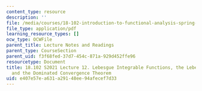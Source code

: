 ```yaml
---
content_type: resource
description: ''
file: /media/courses/18-102-introduction-to-functional-analysis-spring-2021/e407e57ea631a29148ee94afecef7d33_MIT18_102s21_lec12.pdf
file_type: application/pdf
learning_resource_types: []
ocw_type: OCWFile
parent_title: Lecture Notes and Readings
parent_type: CourseSection
parent_uid: f3f68fed-37d7-454c-871a-929d452ffe96
resourcetype: Document
title: 18.102 S2021 Lecture 12. Lebesgue Integrable Functions, the Lebesgue Integral
  and the Dominated Convergence Theorem
uid: e407e57e-a631-a291-48ee-94afecef7d33
---
```

